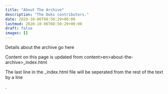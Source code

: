 ```yaml
---
title: "About The Archive"
description: "The Doks contributors."
date: 2020-10-06T08:50:29+00:00
lastmod: 2020-10-06T08:50:29+00:00
draft: false
images: []
---
```


Details about the archive go here

Content on this page is updated from content>en>about-the-archive>_index.html

The last line in the _index.html file will be seperated from the rest of the text by a line


.
